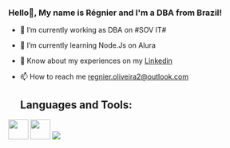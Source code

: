 ### Hello👋, My name is Régnier and I'm a DBA from Brazil!



- 🔭 I’m currently working as DBA on #SOV IT#
- 🌱 I’m currently learning Node.Js on Alura
- 📄 Know about my experiences on my [Linkedin](https://www.linkedin.com/in/regnier-ribeiro)
- 📫 How to reach me [regnier.oliveira2@outlook.com](mailto:regnier.oliveira2@outlook.com)

  <h2>Languages and Tools:</h2>
  

<img src="https://cdn.jsdelivr.net/gh/devicons/devicon/icons/oracle/oracle-original.svg" width="40" height="40"/>          
<img loading="lazy" src="https://cdn.jsdelivr.net/gh/devicons/devicon/icons/git/git-original.svg" width="40" height="40"/>


<img src="https://cdn.jsdelivr.net/gh/devicons/devicon/icons/amazonwebservices/amazonwebservices-plain-wordmark.svg" />
          
